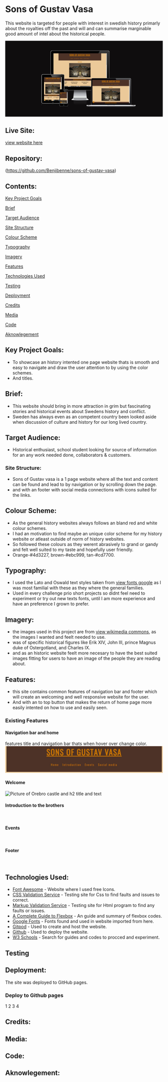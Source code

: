 # Sons of Gustav Vasa

This website is targeted for people with interest in swedish history primarly about the royalties off the past
and will and can summarise marginable good amount of intel about the historical people.

![responsive image](https://github.com/Benjibenne/sons-of-gustav-vasa/blob/main/docs/responsive-image.jpg)

## Live Site:
[view website here](https://benjibenne.github.io/sons-of-gustav-vasa/)

## Repository:
(https://github.com/Benjibenne/sons-of-gustav-vasa)

## Contents:

[Key Project Goals](#key-project-goals)

[Brief](#brief)

[Target Audience](#target-audience)

[Site Structure](#site-structure)

[Colour Scheme](#colour-scheme)

[Typography](#typography)

[Imagery](#imagery)

[Features](#features)

[Technologies Used](#technologies-used)

[Testing](#testing)

[Deployment](#deployment)

[Credits](#credits)

[Media](#media)

[Code](#code)

[Aknowlegement](#aknowlegement)

## Key Project Goals:
- To showcase an history intented one page website thats is smooth and easy to navigate and draw the user attention to by using the color schemes. 
- And titles. 

## Brief:
- This website should bring in more attraction in grim but fascinating stories and historical events about Swedens history and conflict.
- Sweden has always even as an competent country been looked aside when discussion of culture and history for our long lived country.


## Target Audience:
- Historical enthusiast, school student looking for source of information for an any work needed done, collaborators & customers.

### Site Structure:
- Sons of Gustav vasa is a 1 page website where all the text and content can be found and lead to by navigation or by scrolling down the page.
- and with an footer with social media connections with icons suited for the links.

## Colour Scheme:
- As the general history websites always follows an bland red and white colour schemes. 
- I had an motivation to find maybe an unique color scheme for my history website or atleast outside of norm of history websites.
- So followed these colours as they werent abrasively to grand or gandy and felt well suited to my taste and hopefully user friendly.
- Orange-#4d3227, brown-#ebc999, tan-#cd7700.


## Typography:
- I used the Lato and Oswald text styles taken from [view fonts google](https://fonts.google.com/) as I was most familial with these as they where the general families. 
- Used in every challenge prio short projects so didnt feel need to experiment or try out new texts fonts, until I am more experience and have an preference I grown to prefer.

## Imagery:
- the images used in this project are from [view wikimedia commons](https://commons.wikimedia.org/wiki/Main_Page), as the images I wanted and feelt needed to use.
- was of specific historical figures like Erik XIV, John III, prince Magnus duke of Ostergotland, and Charles IX.
- and as an historic website feelt more necesary to have the best suited images fitting for users to have an image of the people they are reading about.

## Features:
- this site contains common features of navigation bar and footer which will create an welcoming and well responsive website for the user.
- And with an to top button that makes the return of home page more easily intented on how to use and easily seen.

### Existing Features

#### Navigation bar and home
features title and navigation bar thats when hover over change color. 
![Header and Navigation](https://raw.githubusercontent.com/Benjibenne/sons-of-gustav-vasa/main/docs/header-navigation-gustav.JPG)

#### Welcome
![Picture of Orebro castle and h2 title and text]()

#### Introduction to the brothers
![]()

#### Events
![]()

#### Footer 
![]()

## Technologies Used:
- [Font Awesome](https://fontawesome.com/?utm_source=v4_homepage&utm_medium=display&utm_campaign=fa5_released&utm_content=banner) - Website where I used free Icons.
- [CSS Validation Service](https://jigsaw.w3.org/css-validator/) - Testing site for Css to find faults and issues to correct.
- [Markup Validation Service](https://validator.w3.org/) - Testing site for Html program to find any faults or issues.
- [A Complete Guide to Flexbox](https://css-tricks.com/snippets/css/a-guide-to-flexbox/) - An guide and summary of flexbox codes.
- [Google Fonts](https://fonts.google.com/) - Fonts found and used in website imported from here.
- [Gitpod](https://www.gitpod.io/) - Used to create and host the website.
- [Github](https://github.com/) - Used to deploy the website.
- [W3 Schools](https://www.w3schools.com/html/html_css.asp) - Search for guides and codes to procced and experiment.

## Testing

## Deployment:
The site was deployed to GitHub pages.

### Deploy to Github pages
1
2
3
4
![]()

## Credits:

## Media:

## Code:

## Aknowlegement: